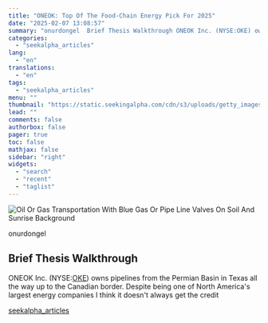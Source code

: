 ```yaml
---
title: "ONEOK: Top Of The Food-Chain Energy Pick For 2025"
date: "2025-02-07 13:08:57"
summary: "onurdongel  Brief Thesis Walkthrough ONEOK Inc. (NYSE:OKE) owns pipelines from the Permian Basin in Texas all the way up to the Canadian border. Despite being one of North America's largest energy companies I think it doesn't always get the credit"
categories:
  - "seekalpha_articles"
lang:
  - "en"
translations:
  - "en"
tags:
  - "seekalpha_articles"
menu: ""
thumbnail: "https://static.seekingalpha.com/cdn/s3/uploads/getty_images/1312405670/image_1312405670.jpg"
lead: ""
comments: false
authorbox: false
pager: true
toc: false
mathjax: false
sidebar: "right"
widgets:
  - "search"
  - "recent"
  - "taglist"
---
```


![Oil Or Gas Transportation With Blue Gas Or Pipe Line Valves On Soil And Sunrise Background](https://static.seekingalpha.com/cdn/s3/uploads/getty_images/1312405670/image_1312405670.jpg?io=getty-c-w750)



onurdongel





Brief Thesis Walkthrough
------------------------

ONEOK Inc. (NYSE:[OKE](https://seekingalpha.com/symbol/OKE "ONEOK, Inc.")) owns pipelines from the Permian Basin in Texas all the way up to the Canadian border. Despite being one of North America's largest energy companies I think it doesn't always get the credit

[seekalpha_articles](https://seekingalpha.com/article/4755976-oneok-top-of-the-food-chain-energy-pick-for-2025)
